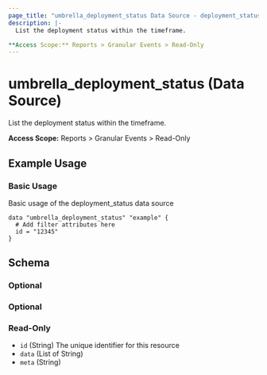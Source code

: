 ```yaml
---
page_title: "umbrella_deployment_status Data Source - deployment_status"
description: |-
  List the deployment status within the timeframe.

**Access Scope:** Reports > Granular Events > Read-Only
---
```


# umbrella_deployment_status (Data Source)

List the deployment status within the timeframe.

**Access Scope:** Reports > Granular Events > Read-Only

## Example Usage


### Basic Usage

Basic usage of the deployment_status data source

```hcl
data "umbrella_deployment_status" "example" {
  # Add filter attributes here
  id = "12345"
}
```



## Schema

### Optional



### Optional



### Read-Only

- `id` (String) The unique identifier for this resource
- `data` (List of String) 
- `meta` (String) 



